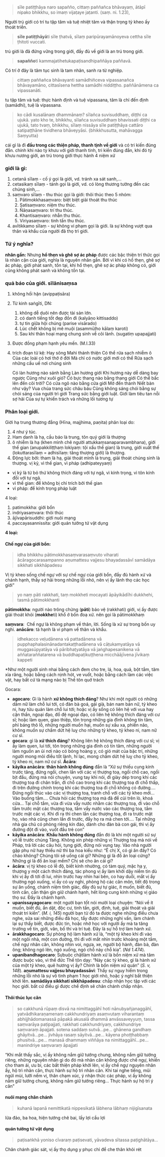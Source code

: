 
>sīle patiṭṭhāya naro sapañño, cittaṃ paññañca bhāvayaṃ,
ātāpī nipako bhikkhu, so imaṃ vijaṭaye jaṭanti. (saṃ. ni. 1.23),

Người trú giới có trí
tu tập tâm và tuệ
nhiệt  tâm và thận trọng
tỷ kheo ấy thoát triền.


>**sīle patiṭṭhāyā**ti sīle ṭhatvā, sīlaṃ paripūrayamānoyeva cettha sīle ṭhitoti vuccati. 

trú  giới là đã  đứng vững trong giới, đầy đủ về giới là an trú trong giới.  


>**sapañño**ti kammajatihetukapaṭisandhipaññāya paññavā.

Có trí ở đây là tâm tục sinh là tam nhân, sanh ra từ nghiệp.


>cittaṃ paññañca bhāvayanti samādhiñceva vipassanañca bhāvayamāno, cittasīsena hettha samādhi niddiṭṭho. paññānāmena ca vipassanāti.

tu tập tâm và tuệ: thực hành định  và tuệ vipassana, tâm là chỉ đến định (samādhi), tuệ  là vipassana.


>ko cādi kusalānaṃ dhammānaṃ? sīlañca suvisuddhaṃ, diṭṭhi ca ujukā. yato kho te, bhikkhu, sīlañca suvisuddhaṃ bhavissati diṭṭhi ca ujukā, tato tvaṃ, bhikkhu, sīlaṃ nissāya sīle patiṭṭhāya cattāro satipaṭṭhāne tividhena bhāveyyāsi.
>{bhikkhusutta, mahāvagga Saṃyutta}

cái gì là đi **đầu trong các thiện pháp, thanh tịnh về giới** và có tri kiến đúng đắn. chính khi nào tỳ khưu với giới thanh tinh, tri kiến đúng đắn, khi đó tỳ khưu nương giới, an trú trong giới thực hành 4 niệm xứ

### giới là gì:
1. cetanā sīlaṃ - cố ý gọi là giới, vd.  tránh xa sát sanh,...
2. cetasikaṃ sīlaṃ - tánh gọi là giới, vd. có lòng thương tưởng đến các chúng sinh,...
3. saṃvaro sīlaṃ - thu thúc gọi là giới: thôi thúc theo  5 nhóm:
	1. Pātimokkhasaṃvaro: biệt biệt giải thoát thu thúc 
	2. Satisaṃvaro: niệm thu thúc.
	3. Ñāṇasaṃvaro: trí thu thúc.
	4. Khantisaṃvaro: nhẫn thu thúc.
	5. Viriyasaṃvaro: tinh tấn thu thúc.
4. avītikkamo sīlaṃ - sự không vi phạm gọi là giới. là sự không vượt qua thân và khẩu của người đã thọ trì giới.

### Tứ  ý nghĩa?
**nhân gần:** Nhưng **hổ thẹn và ghê sợ ác pháp** được các bậc thiện trí thức gọi là nhân cận của giới, nghĩa là nguyên nhân gần. Bởi vì khi có hổ thẹn, ghê sợ ác pháp, giới phát sanh, tồn tại, khi hổ thẹn, ghê sợ ác pháp không có, giới cũng không phát sanh và không tồn tại.

###  quả  báo của giới. sīlānisaṃsa

1. không hối hận (avippaṭisāra)
2. Từ kinh saṅgīti, DN:
	1. không dễ duôi nên được tài sản lớn.
	2. có danh tiếng tốt đẹp đồn đi (kalyāṇo kittisaddo)
	3. tự tin giữa hội chúng (parise visārado)
	4. Lúc chết không bị mê muội (asammūḷho kālaṃ karoti)
	5. Sau khi thân hoại mạng chung sinh về cõi lành. (sugatiṃ upapajjati)
3. Được đồng phạm hạnh  yêu mến. (M.I.33)
4. trích đoạn từ  kệ:
	Hay sông Mahì thánh thiện 
	Có thể rửa sạch nhiễm ô 
	Của các loài có hơi thở ở đời 
	Mà chỉ có nước giới mới có thể 
	Rửa sạch những cấu uế nơi chúng sinh
	
	Có làn hương nào sánh bằng Làn hương giới 
	Khi hương này dễ dàng bay ngược Cũng như xuôi gió?
	Có bực thang nào bằng thang giới 
	Có thể bắc lên đến cõi trời?
	Có cửa ngõ nào bằng cửa giới 
	Mở đến thành Niết bàn như vậy?
	Vua chúa trang sức châu báu 
	Cũng không sáng chói bằng sự chói sáng của người trì giới Trang sức bằng giới luật.
	Giới làm tiêu tan nỗi sợ hãi 
	Của sự tự khiển trách và những lối tương tự

### Phân loại giới.
Giới hạ trung thương đẳng (Hīna, majjhima, paṇita) phân loại do:
1.  4 như ý túc.
2. Ham danh là hạ, cầu báo là trung, tôn quý giới là thượng
3. ô nhiễm là hạ (khen mình chê người attukkaṃsanaparavambhana), giới thế gian (anupakkiliṭṭhaṃ lokiyaṃ: tội xấu thế gian) là trung, giới xuất thế (lokuttarasīlaṃ = adhisīlaṃ: tăng thượng giới) là thượng.
4. Động lực bởi: tham là hạ, giải thoát mình là trung, giải thoát chúng sinh là thượng.
vị kỷ, vì thế gian, vì pháp (adhipateyyaṃ)
 - vị kỷ là từ bỏ thứ không thích đáng với tự ngã, vì kính trọng, vì tôn kính đối với tự ngã.
 - vì thế gian: để không bị chỉ trích  bởi thế gian
 - vì pháp: để kính trọng  pháp luật

4 loại:
1. patimokkha: giới bổn
2. indriyasaṃvara: thôi thúc
3. ājīvapārisuddhi: giới nuôi mạng
4. paccayasannissita: giới quán tưởng tứ vật dụng

**4 loại:**

#### Chế ngự của giới bổn:


>idha bhikkhu pātimokkhasaṃvarasaṃvuto viharati ācāragocarasampanno aṇumattesu vajjesu bhayadassāvī samādāya sikkhati sikkhāpadesu

Vị tỷ kheo sống chế ngự với sự chế ngự của giới bổn, đầy đủ hành xứ và chánh hạnh, thấy sợ hãi trong những lỗi nhỏ, nên vị ấy lãnh thọ các học giới”


>yo naṃ pāti rakkhati, taṃ mokkheti mocayati āpāyikādīhi dukkhehi, tasmā pātimokkhanti

**pātimokkha**: người nào trông chừng (**pāti**) bảo vệ (rakkhati) giới, vị ấy được giải thoát khỏi (**mokkhe**ti) khổ ở bốn đoạ xứ. nên gọi là pātimokkhaṃ

**saṃvara**:  Chế ngự là không phạm về thân, lời. Sống là xử sự trong bốn uy nghi.
**anācāro**: tà hạnh là vi phạm về thân và khẩu.


>idhekacco veḷudānena vā pattadānena vā pupphaphalasinānadantakaṭṭhadānena vā cāṭukamyatāya vā muggasūpyatāya vā pāribhaṭyatāya vā jaṅghapesanikena vā aññataraññatarena vā buddhapaṭikuṭṭhena micchāājīvena jīvikaṃ kappeti

\*Như một người sinh nhai bằng cách đem cho tre, lá, hoa, quả, bột tắm, tăm xỉa răng, hoặc bằng cách nịnh hót, ve vuốt, hoặc bằng cách làm các việc vặt, hay bất cứ tà mạng nào bị Thế tôn quở trách

Gocara: 
- **agocaro**: Gì là hành **xứ không thích đáng**? Như khi một người có những dâm nữ làm chỗ lui tới, có đàn bà goá, gái già, bán nam bán nữ, tỷ kheo ni, hay tửu quán làm chỗ lui tới; hoặc vị ấy sống có liên hệ với vua hay cận thần, ngoại đạo, đồ đệ ngoại đạo, có liên hệ không thích đáng với cư sĩ; hoặc làm quen, giao thiệp, tôn trọng những gia đình không tín tâm, phỉ báng thô lỗ, những người muốn hại, muốn sự xấu xa, phiền não, không muốn sự chấm dứt hệ luỵ cho những tỷ kheo, tỷ kheo ni, nam nữ cư sĩ.
- **gocara**: gì là **xứ thích đáng**? Không liên hệ không thích đáng với cư sĩ; vị ấy làm quen, lui tới, tôn trọng những gia đình có tín tâm, những người làm nguồn an ủi nơi nào có bóng hoàng y, có gió mát của bậc trí, những người mong mỏi điều tốt lành, hỉ lạc, mong chấm dứt hệ luỵ cho tỷ kheo, tỷ kheo ni, nam nữ cư sĩ.
**Ācāra**:
- **kāyika anācāra**: **thân hành  không đúng** đắn là “Xử sự thiếu cung kính trước tăng, đứng ngồi, chen lấn với các vị thượng toạ, ngồi chỗ cao, ngồi bịt đầu, đứng mà nói chuyện, vung tay khi nói, đi giày dép trong khi các thượng toạ đi chân trần, đi chỗ cao trong khi các thượng toạ đi chỗ thấp, đi trên đường chính trong khi các thượng toạ đi chỗ không có đường…. Ðứng ngồi thúc vào các vị thượng toạ, tranh chỗ với các tỷ kheo mới… Vào buồng tắm…. Chưa hỏi các thượng toạ mà đã để củi trên lò, khoá cửa… Tại chỗ tắm, vừa đi vừa vẫy nước nhằm các thượng toạ, đi vào chỗ tắm trước mặt các thượng toạ, tắm vẩy nước vào các thượng toạ, tắm trước mặt các vị. Khi đi ra thì chen lấn các thượng toạ, đi ra trước mặt họ, vào nhà cũng chen lấn đi trước, đẩy họ ra mà chen tới…. Tại những nhà gia chủ có phòng riêng kín đáo, dành cho đàn bà con gái, thì vị ấy đường đột đi vào, vuốt đầu trẻ con”
- **kāyika anācāra**: **Khẩu hành không đúng** đắn  đó là khi một người sử sự vô lễ trước chúng Tăng. Không xin phép những vị Thượng toạ mà nói về Pháp, trả lời các câu hỏi, tụng giới, đứng nói vung tay. Vào nhà người gặp phụ nữ hay thiếu nữ thì ba hoa kiểu như: “Ê chị X, có gì ăn đấy? Có cháo không? Chúng tôi sẽ uống cái gì? Những gì là đồ ăn loại cứng? Những gì là đồ ăn loại mềm? Chị sẽ cho ăn cái gì?
- **ācāra**: vị tỷ kheo có lễ độ, biết kính nhường, có tàm quý, mặc hạ y, thượng y một cách thích đáng, tác phong vị ấy làm khởi dậy niềm tin dù khi vị ấy đi tới đi lui, nhìn trước hay nhìn hai bên, co hay duỗi, mắt vị ấy thường ngó xuống, vị ấy có uy nghi, phòng hộ các căn môn, tiết độ trong sự ăn uống, chánh niệm tỉnh giác, đầy đủ sự tự giác, ít muốn, biết đủ, tinh cần, cẩn thận gìn giữ chánh hạnh, hết lòng cung kính những vị giáo thọ sư. Ðấy là chánh hạnh.
- **upanissayagocaro**: một người bạn tốt nói mười loại chuyện: “Nói về ít muốn, biết đủ, ẩn dật, độc cư, tinh tấn, giới, định, tuệ, giải thoát và giải thoát tri kiến”. (_M. i, 145_)  người bạn từ đó ta được nghe những điều chưa nghe, sửa sai những điều đã học, tẩy được những nghi vấn, làm chánh lại sự thấy biết, được đức tin, hoặc nhờ học với người ấy mà ta tăng trưởng về tín, giới, văn, bố thí và trí tuệ. Ðây là sự hỗ trợ làm hành xứ.
- **ārakkhagocaro**: Sự phòng hộ làm hành xứ là, “một tỷ kheo khi đi vào một ngôi nhà, một con đường, thì đi với mắt nhìn trước khoảng một tầm, chế ngự nhãn căn, không nhìn voi, ngựa, xe, người bộ hành, đàn bà, đàn ông; không ngó lên, ngó xuống, ngó chỗ này chỗ kia”. (_Nd 1.474_).
- **upanibandhagocaro**: Sựbuộc chặtlàm hành xứ là bốn niệm xứ mà tâm được buộc vào, vì thế đức Thế tôn dạy: “Này các tỷ kheo, gì là hành xứ của một tỷ kheo, quê hương vị ấy? Chính là bốn niệm xứ quán” (_S. v, 148_).
**aṇumattesu vajjesu bhayadassāvi**: Thấy sự nguy hiểm trong những lỗi nhỏ  là sự vô tình phạm 1 học giới nhỏ, hoặc ý nghĩ bất thiện khởi lên.
**samādāya sikkhati sikkhāpadesu**: chấp nhận học tập với các học  giới. bất  cứ điều gì được chế định sẽ chân chánh chấp nhận.

#### Thôi thúc lục căn

>so cakkhunā rūpaṃ disvā na nimittaggāhī hoti nānubyañjanaggāhī, yatvādhikaraṇamenaṃ cakkhundriyaṃ asaṃvutaṃ viharantaṃ abhijjhādomanassā pāpakā akusalā dhammā anvāssaveyyuṃ, tassa saṃvarāya paṭipajjati, rakkhati cakkhundriyaṃ, cakkhundriye saṃvaraṃ āpajjati. sotena saddaṃ sutvā…pe… ghānena gandhaṃ ghāyitvā…pe… jivhāya rasaṃ sāyitvā…pe… kāyena phoṭṭhabbaṃ phusitvā…pe… manasā dhammaṃ viññāya na nimittaggāhī…pe… manindriye saṃvaraṃ āpajjati

“Khi mắt thấy sắc, vị ấy không nắm giữ tướng chung, không nắm giữ tướng riêng, những nguyên nhân gì do đó mà nhãn căn không được chế ngự, khiến cho tham ái, ưu bi, các bất thiện pháp khởi lên, vị ấy chế ngự nguyên nhân ấy, hộ trì nhãn căn, thực hành sự hộ trì nhãn căn. Khi tai nghe tiếng, mũi ngửi mùi, lưỡi nếm vị, thân chạm xúc, ý nhận thức các pháp, vị ấy không nắm giữ tướng chung, không nắm giữ tướng riêng… Thực hành sự hộ trì ý căn"

#### nuôi mạng chân  chánh

>kuhanā lapanā nemittikatā nippesikatā lābhena lābhaṃ nijigīsanata

lừa đảo, ba hoa, hiện tướng chê bai, lấy lợi cầu lợi

#### quán  tưởng  tứ vật dụng

>paṭisaṅkhā yoniso cīvaraṃ paṭisevati, yāvadeva sītassa paṭighātāya...

Chân chánh giác sát, vị ấy thọ dụng y phục chỉ để che thân khỏi rét

